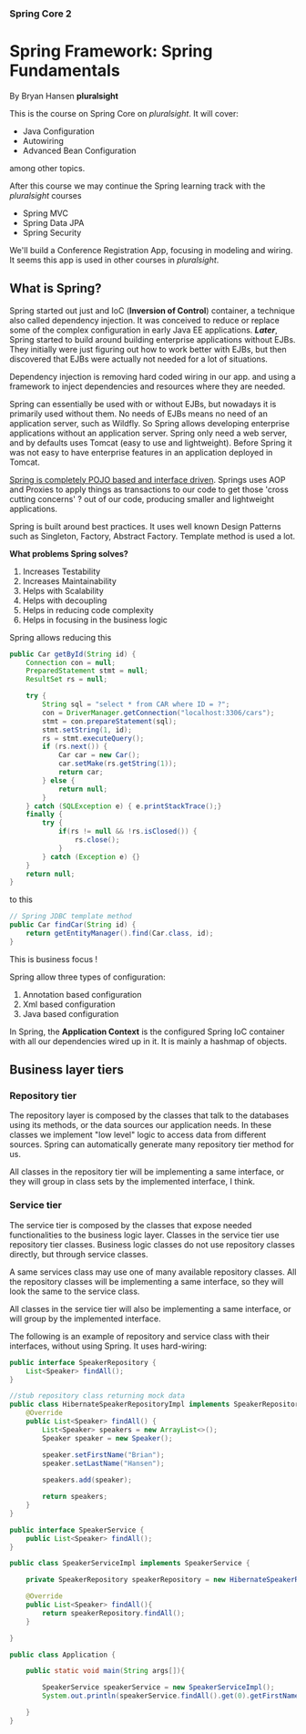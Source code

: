 ### Spring Core 2
# Spring Framework: Spring Fundamentals
By Bryan Hansen **pluralsight**

This is the course on Spring Core on _pluralsight_. It will cover:
- Java Configuration
- Autowiring
- Advanced Bean Configuration

among other topics.

After this course we may continue the Spring learning track with the _pluralsight_ courses
- Spring MVC
- Spring Data JPA
- Spring Security

We'll build a Conference Registration App, focusing in modeling and wiring. 
It seems this app is used in other courses in _pluralsight_.

## What is Spring?
Spring started out just and IoC (**Inversion of Control**) container, a technique also called dependency injection. It was conceived to reduce or replace some of the complex configuration in early Java EE applications. **_Later_**, Spring started to build around building enterprise applications without EJBs. They initially were just figuring out how to work better with EJBs, but then discovered that EJBs were actually not needed for a lot of situations.

Dependency injection is removing hard coded wiring in our app. and using a framework to inject dependencies and resources where they are needed.

Spring can essentially be used with or without EJBs, but nowadays it is primarily used without them. No needs of EJBs means no need of an application server, such as Wildfly. So Spring allows developing enterprise applications without an application server. Spring only need a web server, and by defaults uses Tomcat (easy to use and lightweight). Before Spring it was not easy to have enterprise features in an application deployed in Tomcat. 

<u>Spring is completely POJO based and interface driven</u>. Springs uses AOP and Proxies to apply things as transactions to our code to get those 'cross cutting concerns' ? out of our code, producing smaller and lightweight applications.

Spring is built around best practices. It uses well known Design Patterns such as Singleton, Factory, Abstract Factory. Template method is used a lot.

**What problems Spring solves?**
1. Increases Testability
2. Increases Maintainability
3. Helps with Scalability
4. Helps with decoupling
5. Helps in reducing code complexity
6. Helps in focusing in the business logic

Spring allows reducing this
```java
public Car getById(String id) {
    Connection con = null;
    PreparedStatement stmt = null;
    ResultSet rs = null;

    try {
        String sql = "select * from CAR where ID = ?";
        con = DriverManager.getConnection("localhost:3306/cars");
        stmt = con.prepareStatement(sql);
        stmt.setString(1, id);
        rs = stmt.executeQuery();
        if (rs.next()) {
            Car car = new Car();
            car.setMake(rs.getString(1));
            return car;
        } else {
            return null;
        }
    } catch (SQLException e) { e.printStackTrace();}
    finally {
        try {
            if(rs != null && !rs.isClosed()) {
                rs.close();
            }
        } catch (Exception e) {}
    }
    return null;
}
```
to this 
```java
// Spring JDBC template method
public Car findCar(String id) {
    return getEntityManager().find(Car.class, id);
}
```
This is business focus !

Spring allow three types of configuration:
1. Annotation based configuration
2. Xml based configuration
3. Java based configuration

In Spring, the **Application Context** is the configured Spring IoC container with all our dependencies wired up in it. It is mainly a hashmap of objects.


## Business layer tiers

### Repository tier

The repository layer is composed by the classes that talk to the databases using its methods, or the data sources our application needs. In these classes we implement "low level" logic to access data from different sources. Spring can automatically generate many repository tier method for us.

All classes in the repository tier will be implementing a same interface, or they will group in class sets by the implemented interface, I think.

### Service tier

The service tier is composed by the classes that expose needed functionalities to the business logic layer. Classes in the service tier use repository tier classes. Business logic classes do not use repository classes directly, but through service classes.

A same services class may use one of many available repository classes. All the repository classes will be implementing a same interface, so they will look the same to the service class.

All classes in the service tier will also be implementing a same interface, or will group by the implemented interface.

The following is an example of repository and service class with their interfaces, without using Spring. It uses hard-wiring:

```java
public interface SpeakerRepository {
    List<Speaker> findAll();
}
```

```java
//stub repository class returning mock data
public class HibernateSpeakerRepositoryImpl implements SpeakerRepository {
    @Override
    public List<Speaker> findAll() {
        List<Speaker> speakers = new ArrayList<>();
        Speaker speaker = new Speaker();

        speaker.setFirstName("Brian");
        speaker.setLastName("Hansen");
 
        speakers.add(speaker);

        return speakers;
    }
}
```

```java
public interface SpeakerService {
    public List<Speaker> findAll();
}
```
```java
public class SpeakerServiceImpl implements SpeakerService {

    private SpeakerRepository speakerRepository = new HibernateSpeakerRepositoryImpl();

    @Override
    public List<Speaker> findAll(){
        return speakerRepository.findAll();
    }

}
```

```java
public class Application {

    public static void main(String args[]){

        SpeakerService speakerService = new SpeakerServiceImpl();
        System.out.println(speakerService.findAll().get(0).getFirstName());

    }
}
```